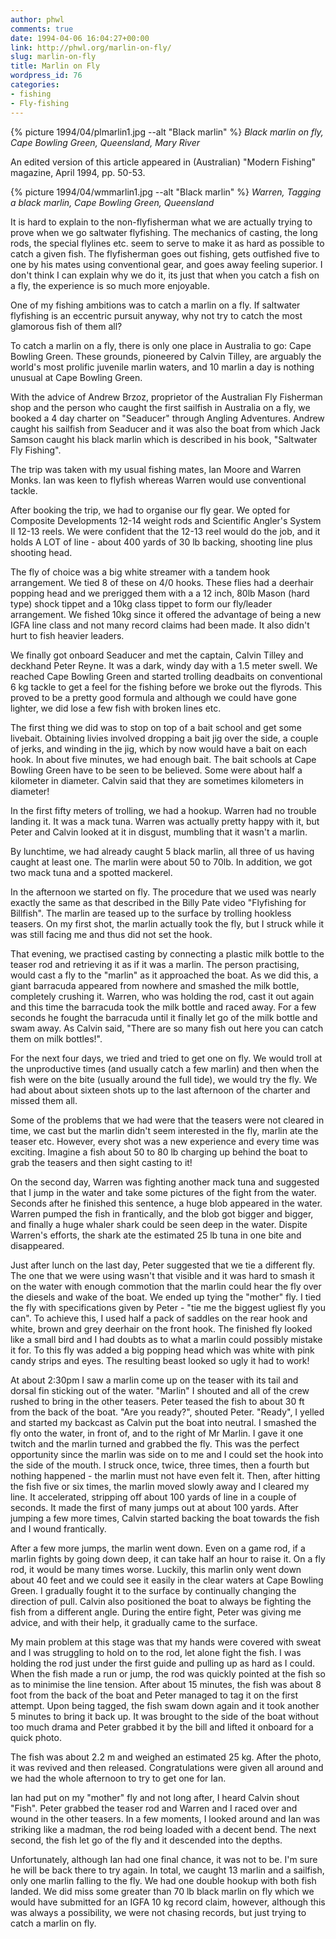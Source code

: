 ```yaml
---
author: phwl
comments: true
date: 1994-04-06 16:04:27+00:00
link: http://phwl.org/marlin-on-fly/
slug: marlin-on-fly
title: Marlin on Fly
wordpress_id: 76
categories:
- fishing
- Fly-fishing
---
```


{% picture 1994/04/plmarlin1.jpg --alt "Black marlin" %}
*Black marlin on fly, Cape Bowling Green, Queensland, Mary River*

An edited version of this article appeared in (Australian) "Modern Fishing" magazine, April 1994, pp. 50-53.

<!-- more -->

{% picture 1994/04/wmmarlin1.jpg --alt "Black marlin" %}
*Warren, Tagging a black marlin, Cape Bowling Green, Queensland*

It is hard to explain to the non-flyfisherman what we are actually trying to prove when we go saltwater flyfishing. The mechanics of casting, the long rods, the special flylines etc. seem to serve to make it as hard as possible to catch a given fish. The flyfisherman goes out fishing, gets outfished five to one by his mates using conventional gear, and goes away feeling superior. I don't think I can explain why we do it, its just that when you catch a fish on a fly, the experience is so much more enjoyable.

One of my fishing ambitions was to catch a marlin on a fly. If saltwater flyfishing is an eccentric pursuit anyway, why not try to catch the most glamorous fish of them all?

To catch a marlin on a fly, there is only one place in Australia to go: Cape Bowling Green. These grounds, pioneered by Calvin Tilley, are arguably the world's most prolific juvenile marlin waters, and 10 marlin a day is nothing unusual at Cape Bowling Green.

With the advice of Andrew Brzoz, proprietor of the Australian Fly Fisherman shop and the person who caught the first sailfish in Australia on a fly, we booked a 4 day charter on "Seaducer" through Angling Adventures. Andrew caught his sailfish from Seaducer and it was also the boat from which Jack Samson caught his black marlin which is described in his book, "Saltwater Fly Fishing".

The trip was taken with my usual fishing mates, Ian Moore and Warren Monks. Ian was keen to flyfish whereas Warren would use conventional tackle.

After booking the trip, we had to organise our fly gear. We opted for Composite Developments 12-14 weight rods and Scientific Angler's System II 12-13 reels. We were confident that the 12-13 reel would do the job, and it holds A LOT of line - about 400 yards of 30 lb backing, shooting line plus shooting head.

The fly of choice was a big white streamer with a tandem hook arrangement. We tied 8 of these on 4/0 hooks. These flies had a deerhair popping head and we prerigged them with a a 12 inch, 80lb Mason (hard type) shock tippet and a 10kg class tippet to form our fly/leader arrangement. We fished 10kg since it offered the advantage of being a new IGFA line class and not many record claims had been made. It also didn't hurt to fish heavier leaders.

We finally got onboard Seaducer and met the captain, Calvin Tilley and deckhand Peter Reyne. It was a dark, windy day with a 1.5 meter swell. We reached Cape Bowling Green and started trolling deadbaits on conventional 6 kg tackle to get a feel for the fishing before we broke out the flyrods. This proved to be a pretty good
formula and although we could have gone lighter, we did lose a few fish with broken lines etc.

The first thing we did was to stop on top of a bait school and get some livebait. Obtaining livies involved dropping a bait jig over the side, a couple of jerks, and winding in the jig, which by now would have a bait on each hook. In about five minutes, we had enough bait. The bait schools at Cape Bowling Green have to be seen to be believed. Some were about half a kilometer in diameter. Calvin said that they are sometimes kilometers in diameter!

In the first fifty meters of trolling, we had a hookup. Warren had no trouble landing it. It was a mack tuna. Warren was actually pretty happy with it, but Peter and Calvin looked at it in disgust, mumbling that it wasn't a marlin.

By lunchtime, we had already caught 5 black marlin, all three of us having caught at least one. The marlin were about 50 to 70lb. In addition, we got two mack tuna and a spotted mackerel.

In the afternoon we started on fly. The procedure that we used was nearly exactly the same as that described in the Billy Pate video "Flyfishing for Billfish". The marlin are teased up to the surface by trolling hookless teasers. On my first shot, the marlin actually took the fly, but I struck while it was still facing me and thus did not set the hook.

That evening, we practised casting by connecting a plastic milk bottle to the teaser rod and retrieving it as if it was a marlin. The person practising, would cast a fly to the "marlin" as it approached the boat. As we did this, a giant barracuda appeared from nowhere and smashed the milk bottle, completely crushing it. Warren, who was holding the rod, cast it out again and this time the barracuda took the milk bottle and raced away. For a few seconds he fought the barracuda until it finally let go of the milk bottle and swam away. As Calvin said, "There are so many fish out here you can catch them on milk bottles!".

For the next four days, we tried and tried to get one on fly. We would troll at the unproductive times (and usually catch a few marlin) and then when the fish were on the bite (usually around the full tide), we would try the fly. We had about about sixteen shots up to the last afternoon of the charter and missed them all.

Some of the problems that we had were that the teasers were not cleared in time, we cast but the marlin didn't seem interested in the fly, marlin ate the teaser etc. However, every shot was a new experience and every time was exciting. Imagine a fish about 50 to 80 lb charging up behind the boat to grab the teasers and then sight casting to it!

On the second day, Warren was fighting another mack tuna and suggested that I jump in the water and take some pictures of the fight from the water. Seconds after he finished this sentence, a huge blob appeared in the water. Warren pumped the fish in frantically, and the blob got bigger and bigger, and finally a huge whaler shark could be seen deep in the water. Dispite Warren's efforts, the shark ate the estimated 25 lb tuna in one bite and disappeared.

Just after lunch on the last day, Peter suggested that we tie a different fly. The one that we were using wasn't that visible and it was hard to smash it on the water with enough commotion that the marlin could hear the fly over the diesels and wake of the boat. We ended up tying the "mother" fly. I tied the fly with specifications given by Peter - "tie me the biggest ugliest fly you can". To achieve this, I used half a pack of saddles on the rear hook and white, brown and grey deerhair on the front hook. The finished fly looked like a small bird and I had doubts as to what a marlin could possibly mistake it for. To this fly was added a big popping head which was white with pink candy strips and eyes. The resulting beast looked so ugly it had to work!

At about 2:30pm I saw a marlin come up on the teaser with its tail and dorsal fin sticking out of the water. "Marlin" I shouted and all of the crew rushed to bring in the other teasers. Peter teased the fish to about 30 ft from the back of the boat. "Are you ready?", shouted Peter. "Ready", I yelled and started my backcast as Calvin put the boat into neutral. I smashed the fly onto the water, in front of, and to the right of Mr Marlin. I gave it one twitch and the marlin turned and grabbed the fly. This was the perfect opportunity since the marlin was side on to me and I could set the hook into the side of the mouth. I struck once, twice, three times, then a fourth but nothing happened - the marlin must not have even felt it. Then, after hitting the fish five or six times, the marlin moved slowly away and I cleared my line.
It accelerated, stripping off about 100 yards of line in a couple of seconds. It made the first of many jumps out at about 100 yards. After jumping a few more times, Calvin started backing the boat towards the fish and I wound frantically.

After a few more jumps, the marlin went down. Even on a game rod, if a marlin fights by going down deep, it can take half an hour to raise it. On a fly rod, it would be many times worse. Luckily, this marlin only went down about 40 feet and we could see it easily in the clear waters at Cape Bowling Green. I gradually fought it to the surface by continually changing the direction of pull. Calvin also positioned the boat to always be fighting the fish from a different angle. During the entire fight, Peter was giving me advice, and with their help, it gradually came to the surface.

My main problem at this stage was that my hands were covered with sweat and I was struggling to hold on to the rod, let alone fight the fish. I was holding the rod just under the first guide and pulling up as hard as I could. When the fish made a run or jump, the rod was quickly pointed at the fish so as to minimise the line tension. After about 15 minutes, the fish was about 8 foot from the back of the boat and Peter managed to tag it on the first attempt. Upon being tagged, the fish swam down again and it took another 5 minutes to bring it back up. It was brought to the side of the boat without too much drama and Peter grabbed it by the bill and lifted it onboard for a quick photo.

The fish was about 2.2 m and weighed an estimated 25 kg. After the photo, it was revived and then released. Congratulations were given all around and we had the whole afternoon to try to get one for Ian.

Ian had put on my "mother" fly and not long after, I heard Calvin shout "Fish". Peter grabbed the teaser rod and Warren and I raced over and wound in the other teasers. In a few moments, I looked around and Ian was striking like a madman, the rod being loaded with a decent bend. The next second, the fish let go of the fly and it descended into the depths.

Unfortunately, although Ian had one final chance, it was not to be. I'm sure he will be back there to try again. In total, we caught 13 marlin and a sailfish, only one marlin falling to the fly. We had one double hookup with both fish landed. We did miss some greater than 70 lb black marlin on fly which we would have submitted for an IGFA 10 kg record claim, however, although this was always a possibility, we were not chasing records, but just trying to catch a marlin on fly.
